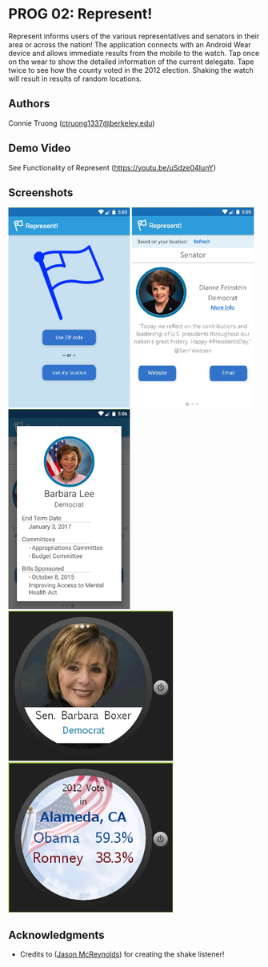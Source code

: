 # PROG 02: Represent!

Represent informs users of the various representatives and senators in their area or across the nation! The application connects with an Android Wear device and allows immediate results from the mobile to the watch. Tap once on the wear to show the detailed information of the current delegate. Tape twice to see how the county voted in the 2012 election. Shaking the watch will result in results of random locations.

## Authors

Connie Truong ([ctruong1337@berkeley.edu](mailto:ctruong1337@berkeley.edu))

## Demo Video

See Functionality of Represent (https://youtu.be/uSdze04IunY)

## Screenshots

<img src="screenshots/main.png" height="400" alt="Main"/>
<img src="screenshots/results.png" height="400" alt="Result" />
<img src="screenshots/detailed.png" height="400" alt="Detailed" />
<img src="screenshots/wear_results.png" height="300" alt="Wear Results" />
<img src="screenshots/election_results.png" height="300" alt="Election Results" />

## Acknowledgments

* Credits to ([Jason McReynolds](http://jasonmcreynolds.com/?p=388)) for creating the shake listener!
